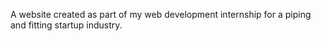 A website created as part of my web development internship for a piping and fitting startup industry.
